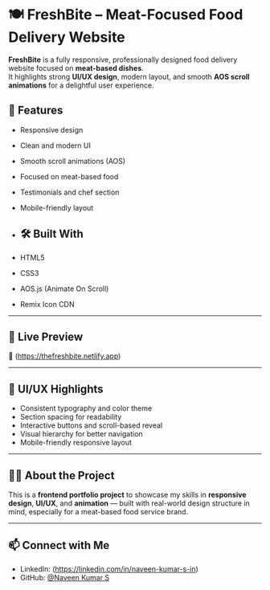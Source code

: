 # 🍽️ FreshBite – Meat-Focused Food Delivery Website

**FreshBite** is a fully responsive, professionally designed food delivery website focused on **meat-based dishes**.  
It highlights strong **UI/UX design**, modern layout, and smooth **AOS scroll animations** for a delightful user experience.
## 📌 Features

- Responsive design
- Clean and modern UI
- Smooth scroll animations (AOS)
- Focused on meat-based food
- Testimonials and chef section
- Mobile-friendly layout

- ## 🛠️ Built With

- HTML5  
- CSS3  
- AOS.js (Animate On Scroll)  
- Remix Icon CDN

---

## 🚀 Live Preview

🔗 (https://thefreshbite.netlify.app)

---

## 🎯 UI/UX Highlights

- Consistent typography and color theme  
- Section spacing for readability  
- Interactive buttons and scroll-based reveal  
- Visual hierarchy for better navigation  
- Mobile-friendly responsive layout

---

## 🙋‍♂️ About the Project

This is a **frontend portfolio project** to showcase my skills in **responsive design**, **UI/UX**, and **animation** — built with real-world design structure in mind, especially for a meat-based food service brand.

---

## 📫 Connect with Me

- LinkedIn: (https://linkedin.com/in/naveen-kumar-s-in)  
- GitHub: [@Naveen Kumar S](https://github.com/naveen-kumar-s-in-git)
